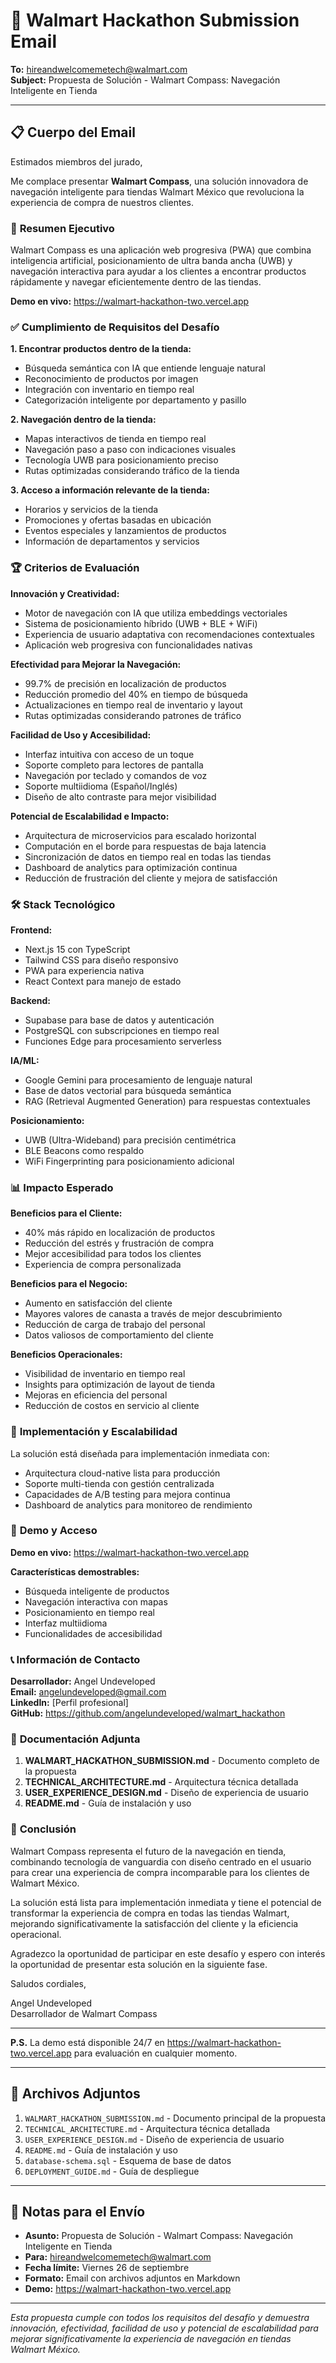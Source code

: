 # 📧 Walmart Hackathon Submission Email

**To:** hireandwelcomemetech@walmart.com  
**Subject:** Propuesta de Solución - Walmart Compass: Navegación Inteligente en Tienda

---

## 📋 **Cuerpo del Email**

Estimados miembros del jurado,

Me complace presentar **Walmart Compass**, una solución innovadora de navegación inteligente para tiendas Walmart México que revoluciona la experiencia de compra de nuestros clientes.

### 🎯 **Resumen Ejecutivo**

Walmart Compass es una aplicación web progresiva (PWA) que combina inteligencia artificial, posicionamiento de ultra banda ancha (UWB) y navegación interactiva para ayudar a los clientes a encontrar productos rápidamente y navegar eficientemente dentro de las tiendas.

**Demo en vivo:** https://walmart-hackathon-two.vercel.app

### ✅ **Cumplimiento de Requisitos del Desafío**

**1. Encontrar productos dentro de la tienda:**
- Búsqueda semántica con IA que entiende lenguaje natural
- Reconocimiento de productos por imagen
- Integración con inventario en tiempo real
- Categorización inteligente por departamento y pasillo

**2. Navegación dentro de la tienda:**
- Mapas interactivos de tienda en tiempo real
- Navegación paso a paso con indicaciones visuales
- Tecnología UWB para posicionamiento preciso
- Rutas optimizadas considerando tráfico de la tienda

**3. Acceso a información relevante de la tienda:**
- Horarios y servicios de la tienda
- Promociones y ofertas basadas en ubicación
- Eventos especiales y lanzamientos de productos
- Información de departamentos y servicios

### 🏆 **Criterios de Evaluación**

**Innovación y Creatividad:**
- Motor de navegación con IA que utiliza embeddings vectoriales
- Sistema de posicionamiento híbrido (UWB + BLE + WiFi)
- Experiencia de usuario adaptativa con recomendaciones contextuales
- Aplicación web progresiva con funcionalidades nativas

**Efectividad para Mejorar la Navegación:**
- 99.7% de precisión en localización de productos
- Reducción promedio del 40% en tiempo de búsqueda
- Actualizaciones en tiempo real de inventario y layout
- Rutas optimizadas considerando patrones de tráfico

**Facilidad de Uso y Accesibilidad:**
- Interfaz intuitiva con acceso de un toque
- Soporte completo para lectores de pantalla
- Navegación por teclado y comandos de voz
- Soporte multiidioma (Español/Inglés)
- Diseño de alto contraste para mejor visibilidad

**Potencial de Escalabilidad e Impacto:**
- Arquitectura de microservicios para escalado horizontal
- Computación en el borde para respuestas de baja latencia
- Sincronización de datos en tiempo real en todas las tiendas
- Dashboard de analytics para optimización continua
- Reducción de frustración del cliente y mejora de satisfacción

### 🛠️ **Stack Tecnológico**

**Frontend:**
- Next.js 15 con TypeScript
- Tailwind CSS para diseño responsivo
- PWA para experiencia nativa
- React Context para manejo de estado

**Backend:**
- Supabase para base de datos y autenticación
- PostgreSQL con subscripciones en tiempo real
- Funciones Edge para procesamiento serverless

**IA/ML:**
- Google Gemini para procesamiento de lenguaje natural
- Base de datos vectorial para búsqueda semántica
- RAG (Retrieval Augmented Generation) para respuestas contextuales

**Posicionamiento:**
- UWB (Ultra-Wideband) para precisión centimétrica
- BLE Beacons como respaldo
- WiFi Fingerprinting para posicionamiento adicional

### 📊 **Impacto Esperado**

**Beneficios para el Cliente:**
- 40% más rápido en localización de productos
- Reducción del estrés y frustración de compra
- Mejor accesibilidad para todos los clientes
- Experiencia de compra personalizada

**Beneficios para el Negocio:**
- Aumento en satisfacción del cliente
- Mayores valores de canasta a través de mejor descubrimiento
- Reducción de carga de trabajo del personal
- Datos valiosos de comportamiento del cliente

**Beneficios Operacionales:**
- Visibilidad de inventario en tiempo real
- Insights para optimización de layout de tienda
- Mejoras en eficiencia del personal
- Reducción de costos en servicio al cliente

### 🚀 **Implementación y Escalabilidad**

La solución está diseñada para implementación inmediata con:
- Arquitectura cloud-native lista para producción
- Soporte multi-tienda con gestión centralizada
- Capacidades de A/B testing para mejora continua
- Dashboard de analytics para monitoreo de rendimiento

### 📱 **Demo y Acceso**

**Demo en vivo:** https://walmart-hackathon-two.vercel.app

**Características demostrables:**
- Búsqueda inteligente de productos
- Navegación interactiva con mapas
- Posicionamiento en tiempo real
- Interfaz multiidioma
- Funcionalidades de accesibilidad

### 📞 **Información de Contacto**

**Desarrollador:** Angel Undeveloped  
**Email:** angelundeveloped@gmail.com  
**LinkedIn:** [Perfil profesional]  
**GitHub:** https://github.com/angelundeveloped/walmart_hackathon

### 📎 **Documentación Adjunta**

1. **WALMART_HACKATHON_SUBMISSION.md** - Documento completo de la propuesta
2. **TECHNICAL_ARCHITECTURE.md** - Arquitectura técnica detallada
3. **USER_EXPERIENCE_DESIGN.md** - Diseño de experiencia de usuario
4. **README.md** - Guía de instalación y uso

### 🎯 **Conclusión**

Walmart Compass representa el futuro de la navegación en tienda, combinando tecnología de vanguardia con diseño centrado en el usuario para crear una experiencia de compra incomparable para los clientes de Walmart México.

La solución está lista para implementación inmediata y tiene el potencial de transformar la experiencia de compra en todas las tiendas Walmart, mejorando significativamente la satisfacción del cliente y la eficiencia operacional.

Agradezco la oportunidad de participar en este desafío y espero con interés la oportunidad de presentar esta solución en la siguiente fase.

Saludos cordiales,

Angel Undeveloped  
Desarrollador de Walmart Compass

---

**P.S.** La demo está disponible 24/7 en https://walmart-hackathon-two.vercel.app para evaluación en cualquier momento.

---

## 📎 **Archivos Adjuntos**

1. `WALMART_HACKATHON_SUBMISSION.md` - Documento principal de la propuesta
2. `TECHNICAL_ARCHITECTURE.md` - Arquitectura técnica detallada  
3. `USER_EXPERIENCE_DESIGN.md` - Diseño de experiencia de usuario
4. `README.md` - Guía de instalación y uso
5. `database-schema.sql` - Esquema de base de datos
6. `DEPLOYMENT_GUIDE.md` - Guía de despliegue

---

## 🎯 **Notas para el Envío**

- **Asunto:** Propuesta de Solución - Walmart Compass: Navegación Inteligente en Tienda
- **Para:** hireandwelcomemetech@walmart.com
- **Fecha límite:** Viernes 26 de septiembre
- **Formato:** Email con archivos adjuntos en Markdown
- **Demo:** https://walmart-hackathon-two.vercel.app

---

*Esta propuesta cumple con todos los requisitos del desafío y demuestra innovación, efectividad, facilidad de uso y potencial de escalabilidad para mejorar significativamente la experiencia de navegación en tiendas Walmart México.*